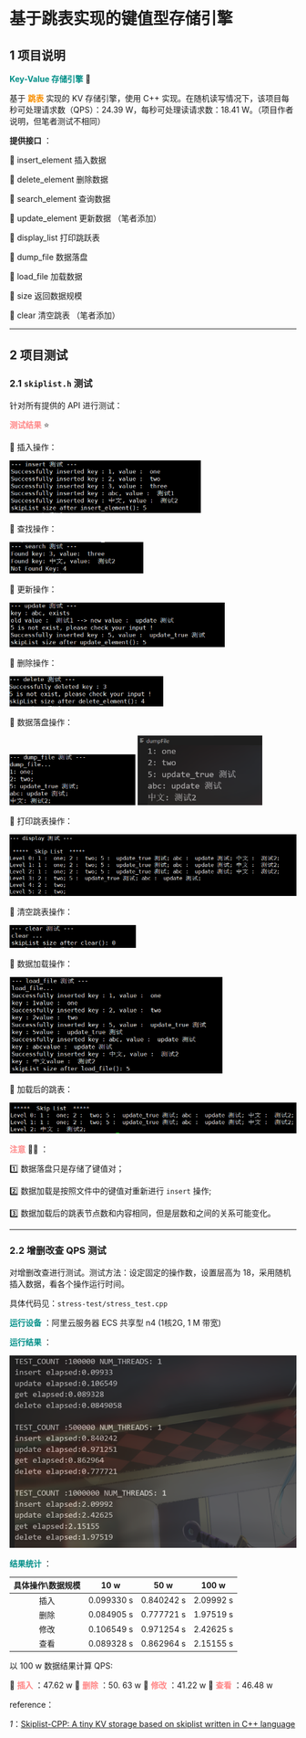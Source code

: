 # 基于跳表实现的键值型存储引擎

## 1 项目说明

**<font color = 008F88>Key-Value 存储引擎</font>**  :sunflower:

基于 **<font color = F88F00>跳表</font>** 实现的 KV 存储引擎，使用 C++ 实现。在随机读写情况下，该项目每秒可处理请求数（QPS）：24.39 W，每秒可处理读请求数：18.41 W。（项目作者说明，但笔者测试不相同）

**提供接口** ：

:small_blue_diamond: insert_element  插入数据

:small_orange_diamond: delete_element 删除数据

:small_blue_diamond: search_element 查询数据

:small_orange_diamond: update_element 更新数据 （笔者添加）

:small_blue_diamond: display_list  打印跳跃表

:small_orange_diamond: dump_file  数据落盘

:small_blue_diamond: load_file 加载数据

:small_orange_diamond: size  返回数据规模

:small_blue_diamond: clear  清空跳表 （笔者添加）



----

## 2 项目测试

### 2.1 `skiplist.h` 测试

针对所有提供的 API 进行测试：

**<font color = FF8888>测试结果</font>** :star:

:small_blue_diamond: 插入操作：

<img src="Skiplist-CPP/insert_test.png" style="zoom:61%;" />

:small_orange_diamond: 查找操作：

<img src="Skiplist-CPP/search_test.png" style="zoom:61%;" />

:small_blue_diamond: 更新操作：

<img src="Skiplist-CPP/update_test.png" style="zoom:61%;" />

:small_orange_diamond: 删除操作：

<img src="Skiplist-CPP/delete_test.png" style="zoom:61%;" />

:small_blue_diamond: 数据落盘操作：

<img src="Skiplist-CPP/dump_test.png" style="zoom:61%;" />     <img src="Skiplist-CPP/dumpFile.png" style="zoom:61%;" />

:small_orange_diamond: 打印跳表操作：

<img src="Skiplist-CPP/display_test.png" style="zoom:61%;" />

:small_blue_diamond: 清空跳表操作：

<img src="Skiplist-CPP/clear_test.png" style="zoom:61%;" />

:small_orange_diamond: 数据加载操作：

<img src="Skiplist-CPP/load_test.png" style="zoom:61%;" />

:small_blue_diamond: 加载后的跳表：

<img src="Skiplist-CPP/display_test2.png" style="zoom:61%;" />



**<font color = FF8888>注意</font>** :raising_hand_man:  ：

:one: 数据落盘只是存储了键值对；

:two: 数据加载是按照文件中的键值对重新进行 `insert`  操作;

:three: 数据加载后的跳表节点数和内容相同，但是层数和之间的关系可能变化。

-----

### 2.2  增删改查 QPS 测试

对增删改查进行测试。测试方法：设定固定的操作数，设置层高为 18，采用随机插入数据，看各个操作运行时间。

具体代码见：`stress-test/stress_test.cpp`

**<font color = 008F88>运行设备</font>** ：阿里云服务器 ECS 共享型 n4 (1核2G, 1 M 带宽)

**<font color = 008F88>运行结果</font>** ：

<img src="Skiplist-CPP/qps_test.png" style="zoom:61%;" />

**<font color = 008F88>结果统计</font>** ：

| 具体操作\数据规模 |    10 w    |    50 w    |   100 w   |
| :---------------: | :--------: | :--------: | :-------: |
|       插入        | 0.099330 s | 0.840242 s | 2.09992 s |
|       删除        | 0.084905 s | 0.777721 s | 1.97519 s |
|       修改        | 0.106549 s | 0.971254 s | 2.42625 s |
|       查看        | 0.089328 s | 0.862964 s | 2.15155 s |

以 100 w 数据结果计算 QPS:

:small_blue_diamond: **<font color = FF8888>插入</font>** ：47.62 w :small_orange_diamond: **<font color = FF8888>删除</font>** ：50. 63 w :small_blue_diamond: **<font color = FF8888>修改</font>** ：41.22 w :small_orange_diamond: **<font color = FF8888>查看</font>** ：46.48 w

reference：

*1*：[Skiplist-CPP: A tiny KV storage based on skiplist written in C++ language ](https://github.com/youngyangyang04/Skiplist-CPP)

